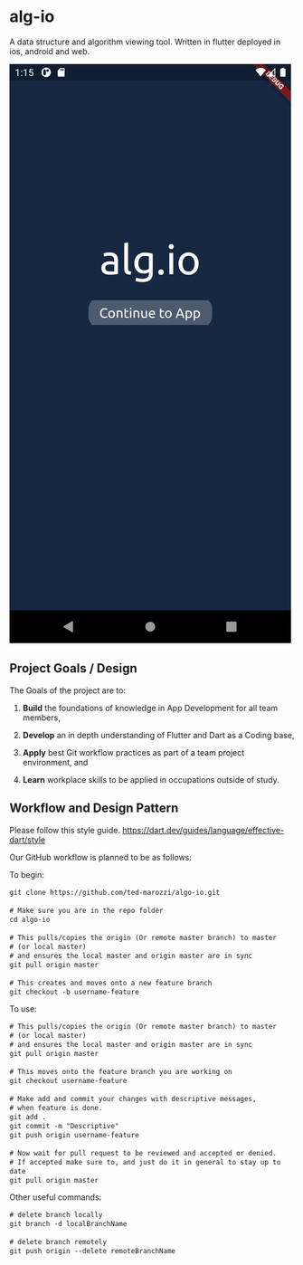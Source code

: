 # alg-io
A data structure and algorithm viewing tool. Written in flutter deployed in ios, android and web.

![Home Screen preview](https://github.com/ted-marozzi/alg-io/blob/master/preview/home.png?raw=true)


## Project Goals / Design
The Goals of the project are to:
    
1. __Build__ the foundations of knowledge in App Development for all team members,

2. __Develop__ an in depth understanding of Flutter and Dart as a Coding base,

3. __Apply__ best Git workflow practices as part of a team project environment, and

4. __Learn__ workplace skills to be applied in occupations outside of study.
    

## Workflow and Design Pattern
Please follow this style guide.
https://dart.dev/guides/language/effective-dart/style

Our GitHub workflow is planned to be as follows:

To begin:
  
    git clone https://github.com/ted-marozzi/algo-io.git
    
    # Make sure you are in the repo folder
    cd algo-io
    
    # This pulls/copies the origin (Or remote master branch) to master 
    # (or local master)
    # and ensures the local master and origin master are in sync
    git pull origin master
    
    # This creates and moves onto a new feature branch
    git checkout -b username-feature


To use:

    # This pulls/copies the origin (Or remote master branch) to master 
    # (or local master)
    # and ensures the local master and origin master are in sync
    git pull origin master
    
    # This moves onto the feature branch you are working on
    git checkout username-feature
    
    # Make add and commit your changes with descriptive messages, 
    # when feature is done.
    git add .
    git commit -m "Descriptive"
    git push origin username-feature
    
    # Now wait for pull request to be reviewed and accepted or denied.
    # If accepted make sure to, and just do it in general to stay up to date
    git pull origin master
    
    
Other useful commands:
    
    # delete branch locally
    git branch -d localBranchName

    # delete branch remotely
    git push origin --delete remoteBranchName


    

    
